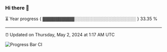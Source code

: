 ### Hi there 👋

⏳ Year progress { ▓▓▓▓▓▓▓▓▓▓░░░░░░░░░░░░░░░░░░░░ } 33.35 %

---

⏰ Updated on Thursday, May 2, 2024 at 1:17 AM UTC

![Progress Bar CI](https://github.com/arthurbuhl/arthurbuhl/workflows/Progress%20Bar%20CI/badge.svg)

